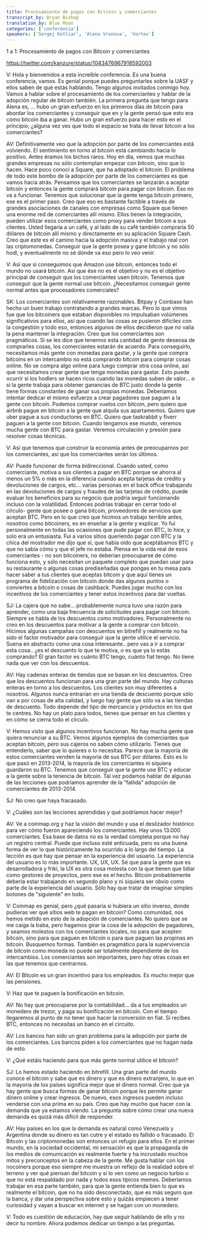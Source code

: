 ```yaml
---
title: Procesamiento de pagos con Bitcoin y comerciantes 
transcript_by: Bryan Bishop
translation_by: Blue Moon
categories: ['conferencia']
speakers: ['Sergej Kotliar', 'Alena Vranova', 'Vortex']
---
```


1 a 1: Procesamiento de pagos con Bitcoin y comerciantes

<https://twitter.com/kanzure/status/1043476967918592003>

V: Hola y bienvenidos a esta increíble conferencia. Es una buena conferencia, vamos. Es genial porque puedes preguntarles sobre la UASF y ellos saben de qué estás hablando. Tengo algunos invitados conmigo hoy. Vamos a hablar sobre el procesamiento de los comerciantes y hablar de la adopción regular de bitcoin también. La primera pregunta que tengo para Alena es, ... hubo un gran esfuerzo en los primeros días de bitcoin para abordar los comerciantes y conseguir que en y la gente pensó que esto era cómo bitcoin iba a ganar. Hubo un gran esfuerzo para hacer esto en el principio; ¿alguna vez ves que todo el espacio se trata de llevar bitcoin a los comerciantes?

AV: Definitivamente veo que la adopción por parte de los comerciantes está volviendo. El sentimiento en torno al bitcoin está cambiando hacia lo positivo. Antes éramos los bichos raros. Hoy en día, vemos que muchas grandes empresas no sólo contemplan empezar con bitcoin, sino que lo hacen. Hace poco conocí a Square, que ha adoptado el bitcoin. El problema de todo este bombo de la adopción por parte de los comerciantes es que vamos hacia atrás. Pensamos que los comerciantes se lanzarán a aceptar bitcoin y entonces la gente comprará bitcoin para pagar con bitcoin. Eso no va a funcionar. Tenemos que solucionar que la gente tenga bitcoin primero, ese es el primer paso. Creo que eso es bastante factible a través de grandes asociaciones de canales con empresas como Square que tienen una enorme red de comerciantes allí mismo. Ellos tienen la integración, pueden utilizar esos comerciantes como proxy para vender bitcoin a sus clientes. Usted llegaría a un café, y al lado de su café también compraría 50 dólares de bitcoin allí mismo y directamente en su aplicación Square Cash. Creo que este es el camino hacia la adopción masiva y el trabajo real con las criptomonedas. Conseguir que la gente posea y gane bitcoin y no sólo hodl, y eventualmente no sé dónde va eso pero lo veo venir.

V: Así que si conseguimos que Amazon use bitcoin, entonces todo el mundo no usará bitcoin. Así que ése no es el objetivo y no es el objetivo principal de conseguir que los comerciantes usen bitcoin. Tenemos que conseguir que la gente normal use bitcoin. ¿Necesitamos conseguir gente normal antes que procesadores comerciales?

SK: Los comerciantes son relativamente razonables. Bitpay y Coinbase han hecho un buen trabajo contratando a grandes marcas. Pero lo que vimos fue que los bitcoiners que estaban disponibles no impulsaban volúmenes significativos para ellos, así que cuando las cosas se pusieron difíciles con la congestión y todo eso, entonces algunos de ellos decidieron que no valía la pena mantener la integración. Creo que los comerciantes son pragmáticos. Si se les dice que tenemos esta cantidad de gente deseosa de comprarles cosas, los comerciantes estarán de acuerdo. Para conseguirlo, necesitamos más gente con monedas para gastar, y la gente que compra bitcoins en un intercambio no está comprando bitcoin para comprar cosas online. No se compra algo online para luego comprar otra cosa online, así que necesitamos crear gente que tenga monedas para gastar. Esto puede ocurrir si los hodlers se hacen ricos cuando las monedas suben de valor... o si la gente trabaja para obtener ganancias de BTC justo donde la gente tiene formas constantes de ganar sus propias monedas. Deberíamos intentar dedicar el mismo esfuerzo a crear pagadores que paguen a la gente con bitcoin. Podemos comprar vuelos con bitcoin, pero quiero que airbnb pague en bitcoin a la gente que alquila sus apartamentos. Quiero que uber pague a sus conductores en BTC. Quiero que taskrabbit y fiverr paguen a la gente con bitcoin. Cuando tengamos ese mundo, veremos mucha gente con BTC para gastar. Veremos circulación y presión para resolver cosas técnicas.
	
V: Así que tenemos que construir la economía antes de preocuparnos por los comerciantes, así que los comerciantes serán los últimos.

AV: Puede funcionar de forma bidireccional. Cuando usted, como comerciante, motiva a sus clientes a pagar en BTC porque se ahorra al menos un 5% o más en la diferencia cuando acepta tarjetas de crédito y devoluciones de cargos, etc... varias personas en el back office trabajando en las devoluciones de cargos y fraudes de las tarjetas de crédito, puede evaluar los beneficios para su negocio que podría seguir funcionando incluso con la volatilidad. Entonces podrías trabajar en cerrar todo el círculo- gente que posee o gana bitcoin, proveedores de servicios que aceptan BTC. Pero en lo que creo que hicimos un trabajo terrible antes, nosotros como bitcoiners, es en enseñar a la gente y explicar. Yo fui personalmente en todas las ocasiones que pude pagar con BTC, lo hice, y solo era un entusiasta. Fui a varios sitios queriendo pagar con BTC y la chica del mostrador me dijo que sí, que había oído que aceptábamos BTC y que no sabía cómo y que el jefe no estaba. Piensa en la vida real de esos comerciantes - no son bitcoiners, no deberían preocuparse de cómo funciona esto, y sólo necesitan un paquete completo que puedan usar para su restaurante o algunas cosas prediseñadas que pongas en tu mesa para hacer saber a tus clientes que aceptas bitcoin y que aquí tienes un programa de fidelización con bitcoin donde das algunos puntos o conviertes a bitcoin o cosas de cashback. Puedes jugar mucho con los incentivos de los comerciantes y tener estos incentivos para dar vueltas.

SJ: La cajera que no sabe... probablemente nunca tuvo una razón para aprender, como una baja frecuencia de solicitudes para pagar con bitcoin. Siempre se habla de los descuentos como motivadores. Personalmente no creo en los descuentos para motivar a la gente a comprar con bitcoin. Hicimos algunas campañas con descuentos en bitrefill y realmente no ha sido el factor motivador para conseguir que la gente utilice el servicio. Suena en abstracto como una cosa interesante.. pero vas a ir a comprar esta cosa.. ¿es el descuento lo que te motiva, o es que ya lo estás comprando? El gran factor es cuánto BTC tengo, cuánto fiat tengo. No tiene nada que ver con los descuentos.

AV: Hay cadenas enteras de tiendas que se basan en los descuentos. Creo que los descuentos funcionan para una gran parte del mundo. Hay culturas enteras en torno a los descuentos. Los clientes son muy diferentes a nosotros. Algunos nunca entrarían en una tienda de descuento porque sólo van a por cosas de alta calidad, y luego hay gente que sólo va a las tiendas de descuento. Todo depende del tipo de mercancía y productos en los que te centres. No hay un plato para todos, tienes que pensar en tus clientes y en cómo se cierra todo el círculo.

V: Hemos visto que algunos incentivos funcionan. No hay mucha gente que quiera renunciar a su BTC. Vemos algunos ejemplos de comerciantes que aceptan bitcoin, pero sus cajeros no saben cómo utilizarlo. Tienes que entenderlo, saber que lo quieres o lo necesitas. Parece que la mayoría de estos comerciantes venden la mayoría de sus BTC por dólares. Esto es lo que pasó en 2013-2014, la mayoría de los comerciantes ni siquiera guardaron su BTC. Tenemos que conseguir que la gente use BTC y educar a la gente sobre la tenencia de bitcoin. Tal vez podamos hablar de algunas de las lecciones que podríamos aprender de la "fallida" adopción de comerciantes de 2013-2014.

SJ: No creo que haya fracasado.

V: ¿Cuáles son las lecciones aprendidas y qué podríamos hacer mejor?

AV: Ve a coinmap.org y haz la visión del mundo y usa el deslizador histórico para ver cómo fueron apareciendo los comerciantes. Hay unos 13.000 comerciantes. Esa base de datos no es la verdad completa porque no hay un registro central. Puede que incluso esté anticuada, pero es una buena forma de ver lo que históricamente ha ocurrido a lo largo del tiempo. La lección es que hay que pensar en la experiencia del usuario. La experiencia del usuario es lo más importante. UX, UX, UX. Sé que para la gente que es desarrolladora y friki, la UX es otra cosa molesta con la que tienen que lidiar como gestores de proyectos, pero ese es el hecho. Bitcoin probablemente debería estar trabajando en segundo plano y ni siquiera ser obvio como parte de la experiencia del usuario. Sólo hay que tratar de imaginar simples botones de "siguiente" en todo.

V: Coinmap es genial, pero ¿qué pasaría si hubiera un sitio inverso, donde pudieras ver qué sitios web te pagan en bitcoin? Como comunidad, nos hemos metido en esto de la adopción de comerciantes. No quiero que se me caiga la baba, pero hagamos girar la cosa de la adopción de pagadores, y seamos molestos con los comerciantes locales, no para que acepten bitcoin, sino para que paguen en bitcoin o para que paguen las propinas en bitcoin. Busquemos formas. También es pragmático para la supervivencia de bitcoin como moneda no puede ser totalmente dependiente de los intercambios. Los comerciantes son importantes, pero hay otras cosas en las que tenemos que centrarnos.

AV: El Bitcoin es un gran incentivo para los empleados. Es mucho mejor que las pensiones.

V: Haz que te paguen la bonificación en bitcoin.

AV: No hay que preocuparse por la contabilidad... da a tus empleados un monedero de trezor, y paga su bonificación en bitcoin. Con el tiempo llegaremos al punto de no tener que hacer la conversión en fiat. Si recibes BTC, entonces no necesitas un banco en el circuito.

AV: Los bancos han sido un gran problema para la adopción por parte de los comerciantes. Los bancos piden a los comerciantes que no hagan nada de esto.

V: ¿Qué estáis haciendo para que más gente normal utilice el bitcoin?

SJ: Lo hemos estado haciendo en bitrefill. Una gran parte del mundo conoce el bitcoin y sabe que es dinero y que es dinero extranjero, lo que en la mayoría de los países significa mejor que el dinero normal. Creo que ya hay gente que busca formas de ganar bitcoin porque les permite ganar dinero online y crear ingresos. De nuevo, esos ingresos pueden incluso venderse con una prima en su país. Creo que hay mucho que hacer con la demanda que ya estamos viendo. La pregunta sobre cómo crear una nueva demanda es quizá más difícil de responder.

AV: Hay países en los que la demanda es natural como Venezuela y Argentina donde su dinero es tan cutre y el estado es fallido o fracasado. El Bitcoin y las criptomonedas son entonces un refugio para ellos. En el primer mundo, en la sociedad occidental, mi sensación es que la propaganda de los medios de comunicación es realmente fuerte y ha incrustado muchos mitos y preconceptos en la cabeza de la gente. Me gusta hablar con los nocoiners porque eso siempre me muestra un reflejo de la realidad sobre el terreno y ver qué piensan del bitcoin y si lo ven como un negocio turbio o que no está respaldado por nada y todos esos típicos memes. Deberíamos trabajar en esa parte también, para que la gente entienda bien lo que es realmente el bitcoin, que no ha sido desconectado, que es más seguro que la banca, y dar una perspectiva sobre esto y quizás empiecen a tener curiosidad y vayan a buscar en internet y se hagan con un monedero.

V: Todo es cuestión de educación, hay que seguir hablando de ello y no decir tu nombre. Ahora podemos dedicar un tiempo a las preguntas.

